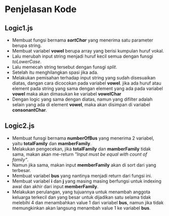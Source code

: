 # Penjelasan Kode

## Logic1.js

- Membuat fungsi bernama _**sortChar**_ yang menerima satu parameter berupa string.
- Membuat variabel **vowel** berupa array yang berisi kumpulan huruf vokal.
- Lalu merubah input string menjadi huruf kecil semua dengan funsgi _toLowerCase_.
- Lalu memecah string tersebut dengan funsgi _split_.
- Setelah itu menghilangkan spasi jika ada.
- Melakukan pemisahan terhadap input string yang sudah disesuaikan diatas, dangan cara dicocokan pada variabel **vowel**. jika ada huruf atau element pada string yang sama dengan element yang ada pada variabel **vowel** maka akan dimasukan ke variabel **vowelChar**
- Dengan logic yang sama dengan diatas, namun yang difilter adalah selain yang ada di element **vowel**, maka akan disimpan di variabel **consonantChar**.

## Logic2.js

- Membuat funsgi bernama **numberOfBus** yang menerima 2 variabel, yaitu **totalFamily** dan **mamberFamily**.
- Melakukan pengecekan, jika **totalFamily** dan **mamberFamily** tidak sama, makan akan me-return _"Input must be equal with count of family"_.
- Namun jika sama, makan input **memberFamily** akan di sort dari yang terbesar.
- Membuat variabel **bus** yang nantinya menjadi return dari fungsi ini.
- Membuat variabel **i** dan **j** yang masing masing berfungsi untuk indexing awal dan akhir dari input **memberFamily**.
- Melakukan perulangan, yang tujuannya untuk menambah anggota keluarga terkecil dan yang besar untuk dijadikan satu selama tidak melebihi 4 dan menambahkan value 1 dari variabel **bus**, namun jika tidak memungkinkan akan langsung menambah value 1 ke variabel **bus**.
